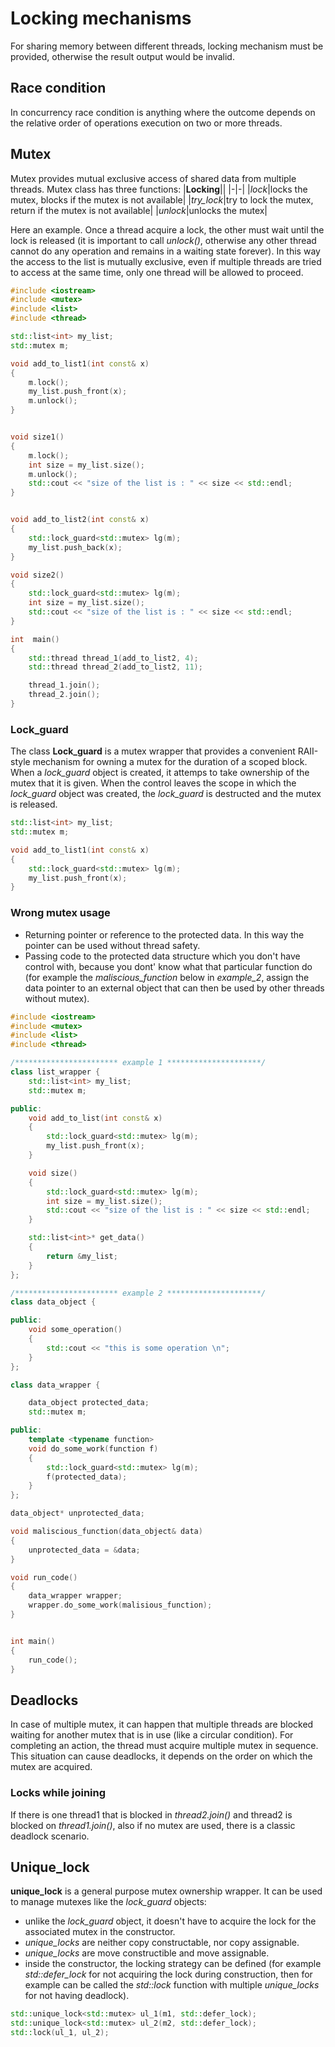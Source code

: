 # Locking mechanisms
For sharing memory between different threads, locking mechanism must be provided, otherwise the result output would be invalid.

## Race condition
In concurrency race condition is anything where the outcome depends on the relative order of operations execution on two or more threads.

## Mutex
Mutex provides mutual exclusive access of shared data from multiple threads.
Mutex class has three functions:
|**Locking**||
|-|-|
|*lock*|locks the mutex, blocks if the mutex is not available|
|*try_lock*|try to lock the mutex, return if the mutex is not available|
|*unlock*|unlocks the mutex|

Here an example. Once a thread acquire a lock, the other must wait until the lock is released (it is important to call *unlock()*, otherwise any other thread cannot do any operation and remains in a waiting state forever).
In this way the access to the list is mutually exclusive, even if multiple threads are tried to access at the same time, only one thread will be allowed to proceed. 

```cpp
#include <iostream>
#include <mutex>
#include <list>
#include <thread>

std::list<int> my_list;
std::mutex m;

void add_to_list1(int const& x)
{
	m.lock();
	my_list.push_front(x);
	m.unlock();
}


void size1()
{
	m.lock();
	int size = my_list.size();
	m.unlock();
	std::cout << "size of the list is : " << size << std::endl;
}


void add_to_list2(int const& x)
{
	std::lock_guard<std::mutex> lg(m);
	my_list.push_back(x);
}

void size2()
{
	std::lock_guard<std::mutex> lg(m);
	int size = my_list.size();
	std::cout << "size of the list is : " << size << std::endl;
}

int  main()
{
	std::thread thread_1(add_to_list2, 4);
	std::thread thread_2(add_to_list2, 11);

	thread_1.join();
	thread_2.join();
}
```

### Lock_guard
The class **Lock_guard** is a mutex wrapper that provides a convenient RAII-style mechanism for owning a mutex for the duration of a scoped block.
When a *lock_guard* object is created, it attemps to take ownership of the mutex that it is given. When the control leaves the scope in which the *lock_guard* object was created, the *lock_guard* is destructed and the mutex is released.

```cpp
std::list<int> my_list;
std::mutex m;

void add_to_list1(int const& x)
{
	std::lock_guard<std::mutex> lg(m);
	my_list.push_front(x);
}
```

### Wrong mutex usage
- Returning pointer or reference to the protected data. In this way the pointer can be used without thread safety.
- Passing code to the protected data structure which you don't have control with, because you dont' know what that particular function do (for example the *maliscious_function* below in *example_2*, assign the data pointer to an external object that can then be used by other threads without mutex).

```cpp  
#include <iostream>
#include <mutex>
#include <list>
#include <thread>

/*********************** example 1 *********************/
class list_wrapper {
	std::list<int> my_list;
	std::mutex m;

public:
	void add_to_list(int const& x)
	{
		std::lock_guard<std::mutex> lg(m);
		my_list.push_front(x);
	}

	void size()
	{
		std::lock_guard<std::mutex> lg(m);
		int size = my_list.size();
		std::cout << "size of the list is : " << size << std::endl;
	}

	std::list<int>* get_data()
	{
		return &my_list;
	}
};

/*********************** example 2 *********************/
class data_object {

public:
	void some_operation()
	{
		std::cout << "this is some operation \n";
	}
};

class data_wrapper {

	data_object protected_data;
	std::mutex m;

public:
	template <typename function>
	void do_some_work(function f)
	{
		std::lock_guard<std::mutex> lg(m);
		f(protected_data);
	}
};

data_object* unprotected_data;

void maliscious_function(data_object& data)
{
	unprotected_data = &data;
}

void run_code()
{
	data_wrapper wrapper;
	wrapper.do_some_work(malisious_function);
}


int main()
{
	run_code();
}
```

## Deadlocks
In case of multiple mutex, it can happen that multiple threads are blocked waiting for another mutex that is in use (like a circular condition).
For completing an action, the thread must acquire multiple mutex in sequence. This situation can cause deadlocks, it depends on the order on which the mutex are acquired.

### Locks while joining
If there is one thread1 that is blocked in *thread2.join()* and thread2 is blocked on *thread1.join()*, also if no mutex are used, there is a classic deadlock scenario.

## Unique_lock
**unique_lock** is a general purpose mutex ownership wrapper. It can be used to manage 	mutexes like the *lock_guard* objects:
- unlike the *lock_guard* object, it doesn't have to acquire the lock for the associated mutex in the constructor.
- *unique_locks* are neither copy constructable, nor copy assignable.
- *unique_locks* are move constructible and move assignable.
- inside the constructor, the locking strategy can be defined (for example *std::defer_lock* for not acquiring the lock during construction, then for example can be called the *std::lock* function with multiple *unique_locks* for not having deadlock).
```cpp  
std::unique_lock<std::mutex> ul_1(m1, std::defer_lock);
std::unique_lock<std::mutex> ul_2(m2, std::defer_lock);
std::lock(ul_1, ul_2);
```



